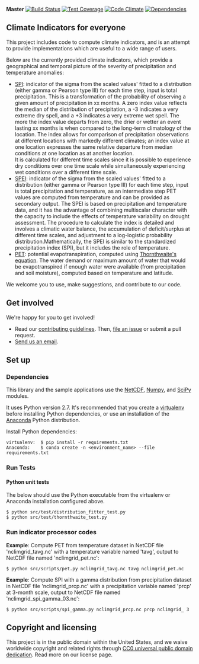 **Master**
[![Build Status](https://img.shields.io/travis/github.com/nidis/climate_indices/master.svg)](https://travis-ci.org/github.com/nidis/climate_indices)
[![Test Coverage](https://img.shields.io/codecov/c/gitlab/github.com/nidis/climate_indices/master.svg)](https://codecov.io/github.com/nidis/climate_indices)
[![Code Climate](https://img.shields.io/codeclimate/github.com/nidis/climate_indices.svg)](https://codeclimate.com/github.com/nidis/climate_indices)
[![Dependencies](https://img.shields.io/gemnasium/github.com/nidis/climate_indices.svg)](https://gemnasium.com/github.com/nidis/climate_indices)

## Climate Indicators for everyone

This project includes code to compute climate indicators, and is an attempt to provide implementations which are useful to a wide range of users. 

Below are the currently provided climate indicators, which provide a geographical and temporal picture of the severity of precipitation and temperature anomalies:

* [SPI](https://www.ncdc.noaa.gov/oa/climate/research/prelim/drought/spi.html): indicator of the sigma from the scaled values' fitted to a distribution 
(either gamma or Pearson type III) for each time step, input is total precipitation. This is a transformation of the probability of observing a given 
amount of precipitation in xx months.  A zero index value reflects the median of the distribution of precipitation, a -3 indicates a very extreme dry 
spell, and a +3 indicates a very extreme wet spell.  The more the index value departs from zero, the drier or wetter an event lasting xx months is when 
compared to the long-term climatology of the location.  The index allows for comparison of precipitation observations at different locations with markedly 
different climates; an index value at one location expresses the same relative departure from median conditions at one location as at another location.  
It is calculated for different time scales since it is possible to experience dry conditions over one time scale while simultaneously experiencing wet 
conditions over a different time scale. 
* [SPEI](https://www.researchgate.net/publication/252361460_The_Standardized_Precipitation-Evapotranspiration_Index_SPEI_a_multiscalar_drought_index): 
indicator of the sigma from the scaled values' fitted to a distribution (either gamma or Pearson type III) for each time step, input is total precipitation 
and temperature, as an intermediate step PET values are computed from temperature and can be provided as secondary output. The SPEI is based on precipitation 
and temperature data, and it has the advantage of combining multiscalar  character  with  the  capacity  to  include  the  effects  of  temperature  variability 
on  drought  assessment. The procedure to calculate the index is detailed and involves a climatic water balance, the accumulation of deficit/surplus at 
different time scales, and adjustment to a log-logistic probability distribution.Mathematically, the SPEI is similar to the standardized precipitation index 
(SPI), but it includes the role of temperature. 
* [PET](https://www.ncdc.noaa.gov/monitoring-references/dyk/potential-evapotranspiration): potential evapotranspiration, computed using [Thornthwaite's equation](https://en.wikipedia.org/wiki/Potential_evaporation). The water demand or maximum amount of water that would be evapotranspired if enough water were available 
(from precipitation and soil moisture), computed based on temperature and latitude.

We welcome you to use, make suggestions, and contribute to our code. 

## Get involved
We're happy for you to get involved! 
- Read our [contributing guidelines](https://github.com/nidis/climate_indices/CONTRIBUTING.md). 
Then, [file an issue](https://github.com/nidis/climate_indices/issues) or submit a pull request.
- [Send us an email](mailto:james.adams@noaa.gov).

## Set up

### Dependencies
This library and the sample applications use the [NetCDF](https://www.unidata.ucar.edu/software/netcdf/), 
[Numpy](http://www.numpy.org/), and [SciPy](https://www.scipy.org/) modules.

It uses Python version 2.7. It's recommended that you create a [virtualenv](http://docs.python-guide.org/en/latest/dev/virtualenvs/) 
before installing Python dependencies, or use an installation of the [Anaconda](https://www.continuum.io/why-anaconda) 
Python distribution. 

Install Python dependencies:

    virtualenv:  $ pip install -r requirements.txt
    Anaconda:    $ conda create -n <environment_name> --file requirements.txt

### Run Tests

#### Python unit tests

The below should use the Python executable from the virtualenv or Anaconda installation configured above.

    $ python src/test/distribution_fitter_test.py
    $ python src/test/thornthwaite_test.py

### Run indicator processor codes

**Example**: Compute PET from temperature dataset in NetCDF file 'nclimgrid\_tavg.nc' with a temperature variable named 'tavg', output to NetCDF file named 'nclimgrid_pet.nc':

    $ python src/scripts/pet.py nclimgrid_tavg.nc tavg nclimgrid_pet.nc

**Example**: Compute SPI with a gamma distribution from precipitation dataset in NetCDF file 'nclimgrid\_prcp.nc' with a precipitation variable named 'prcp' at 3-month scale, output to NetCDF file named 'nclimgrid_spi_gamma_03.nc':

    $ python src/scripts/spi_gamma.py nclimgrid_prcp.nc prcp nclimgrid_ 3

## Copyright and licensing
This project is in the public domain within the United States, and we waive worldwide copyright and related rights 
through [CC0 universal public domain dedication](https://creativecommons.org/publicdomain/zero/1.0/). Read more on our license page.
